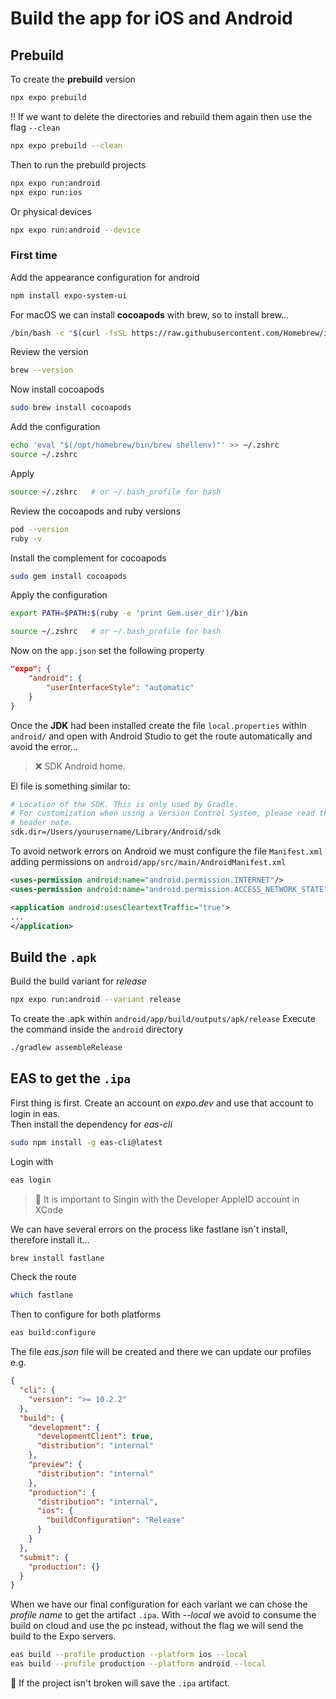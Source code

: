 # Build the app for iOS and Android

## Prebuild
To create the **prebuild** version
```bash
npx expo prebuild
```
‼️ If we want to delete the directories and rebuild them again then use the flag `--clean`
```bash
npx expo prebuild --clean
```

Then to run the prebuild projects
```bash
npx expo run:android
npx expo run:ios
```

Or physical devices
```bash
npx expo run:android --device
```

### First time
Add the appearance configuration for android

```bash
npm install expo-system-ui
```

For macOS we can install **cocoapods** with brew, so to install brew...
```bash
/bin/bash -c "$(curl -fsSL https://raw.githubusercontent.com/Homebrew/install/HEAD/install.sh)"
```

Review the version

```bash
brew --version
```

Now install cocoapods
```bash
sudo brew install cocoapods
```

Add the configuration

```bash
echo 'eval "$(/opt/homebrew/bin/brew shellenv)"' >> ~/.zshrc
source ~/.zshrc
```

Apply

```bash
source ~/.zshrc   # or ~/.bash_profile for bash
```

Review the cocoapods and ruby versions

```bash
pod --version
ruby -v
```

Install the complement for cocoapods

```bash
sudo gem install cocoapods
```

Apply the configuration
```bash
export PATH=$PATH:$(ruby -e 'print Gem.user_dir')/bin
```

```bash
source ~/.zshrc   # or ~/.bash_profile for bash
```

Now on the `app.json` set the following property

```json
"expo": {
	"android": {
		"userInterfaceStyle": "automatic"
	}
}
```

Once the **JDK** had been installed create the file `local.properties` within `android/` and open with Android Studio to get the route automatically and avoid the error...

> ❌ SDK Android home.  

El file is something similar to:

```bash
# Location of the SDK. This is only used by Gradle.
# For customization when using a Version Control System, please read the
# header note.
sdk.dir=/Users/yourusername/Library/Android/sdk
```

To avoid network errors on Android we must configure the file `Manifest.xml` adding permissions on `android/app/src/main/AndroidManifest.xml`

```xml
<uses-permission android:name="android.permission.INTERNET"/>
<uses-permission android:name="android.permission.ACCESS_NETWORK_STATE" />

<application android:usesCleartextTraffic="true">
...
</application>
```

## Build the `.apk`

Build the build variant for *release*

```bash
npx expo run:android --variant release
```

To create the .apk within `android/app/build/outputs/apk/release` Execute the command inside the `android` directory
```bash
./gradlew assembleRelease
```

## EAS to get the `.ipa`

First thing is first. Create an account on _expo.dev_ and use that account to login in eas.  
Then install the dependency for _eas-cli_
```bash
sudo npm install -g eas-cli@latest    
```
Login with
```bash
eas login
```
> 💸 It is important to Singin with the Developer AppleID account in XCode

We can have several errors on the process like fastlane isn´t install, therefore install it...
```bash
brew install fastlane
```
Check the route
```bash
which fastlane 
```
Then to configure for both platforms
```bash
eas build:configure 
```
The file _eas.json_ file will be created and there we can update our profiles  
e.g.
```json
{
  "cli": {
    "version": ">= 10.2.2"
  },
  "build": {
    "development": {
      "developmentClient": true,
      "distribution": "internal"
    },
    "preview": {
      "distribution": "internal"
    },
    "production": {
      "distribution": "internal",
      "ios": {
        "buildConfiguration": "Release"
      }
    }
  },
  "submit": {
    "production": {}
  }
}
```

When we have our final configuration for each variant we can chose the _profile name_ to get the artifact `.ipa`. With _--local_ we avoid to consume the build on cloud and use the pc instead, without the flag we will send the build to the Expo servers.
```bash
eas build --profile production --platform ios --local
eas build --profile production --platform android --local
```

🚀 If the project isn't broken will save the `.ipa` artifact.
